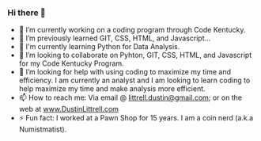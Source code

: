 ### Hi there 👋





- 🔭 I’m currently working on a coding program through Code Kentucky.
- 🌱 I’m previously learned GIT, CSS, HTML, and Javascript...
- 🌱 I'm currently learning Python for Data Analysis.
- 👯 I’m looking to collaborate on Pyhton, GIT, CSS, HTML, and Javascript for my Code Kentucky Program.  
- 🤔 I’m looking for help with using coding to maximize my time and efficiency. I am currently an analyst and I am looking to learn coding to help maximize my time and make analysis more efficient. 
- 📫 How to reach me: Via email @ littrell.dustin@gmail.com; or on the web at www.DustinLittrell.com
- ⚡ Fun fact: I worked at a Pawn Shop for 15 years. I am a coin nerd (a.k.a Numistmatist).

